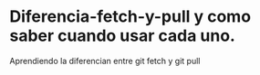 # Diferencia-fetch-y-pull y como saber cuando usar cada uno.
Aprendiendo la diferencian entre git fetch y git pull
